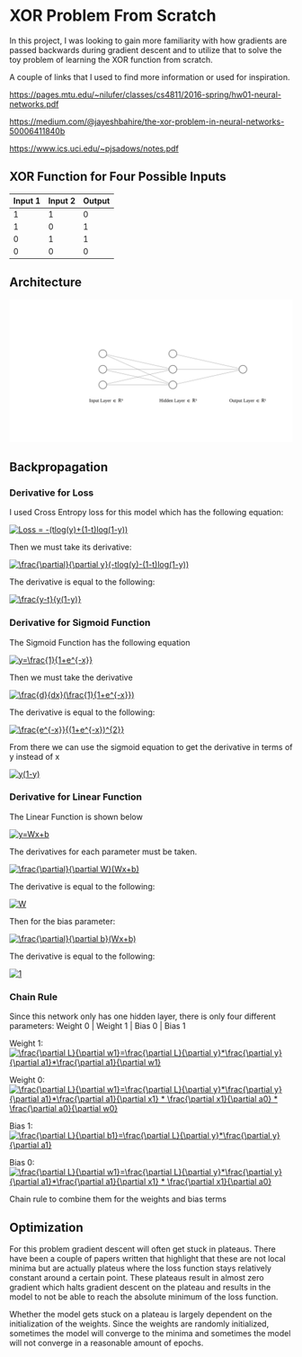 # XOR Problem From Scratch

In this project, I was looking to gain more familiarity with how gradients are passed backwards during gradient descent and to utilize that to solve the toy problem of learning the XOR function from scratch.


A couple of links that I used to find more information or used for inspiration.

https://pages.mtu.edu/~nilufer/classes/cs4811/2016-spring/hw01-neural-networks.pdf

https://medium.com/@jayeshbahire/the-xor-problem-in-neural-networks-50006411840b

https://www.ics.uci.edu/~pjsadows/notes.pdf

## XOR Function for Four Possible Inputs
| Input 1 | Input 2 | Output |
|---------|---------|--------|
|    1    |    1    |    0   |
|    1    |    0    |    1   |
|    0    |    1    |    1   |
|    0    |    0    |    0   |

## Architecture
![alt text](nn.svg)
## Backpropagation

### Derivative for Loss

I used Cross Entropy loss for this model which has the following equation:

<a href="https://www.codecogs.com/eqnedit.php?latex=Loss&space;=&space;-(tlog(y)&plus;(1-t)log(1-y))" target="_blank"><img src="https://latex.codecogs.com/gif.latex?Loss&space;=&space;-(tlog(y)&plus;(1-t)log(1-y))" title="Loss = -(tlog(y)+(1-t)log(1-y))" /></a>

Then we must take its derivative:

<a href="https://www.codecogs.com/eqnedit.php?latex=\frac{\partial}{\partial&space;y}(-tlog(y)-(1-t)log(1-y))" target="_blank"><img src="https://latex.codecogs.com/gif.latex?\frac{\partial}{\partial&space;y}(-tlog(y)-(1-t)log(1-y))" title="\frac{\partial}{\partial y}(-tlog(y)-(1-t)log(1-y))" /></a>

The derivative is equal to the following:

<a href="https://www.codecogs.com/eqnedit.php?latex=\frac{y-t}{y(1-y)}" target="_blank"><img src="https://latex.codecogs.com/gif.latex?\frac{y-t}{y(1-y)}" title="\frac{y-t}{y(1-y)}" /></a>


### Derivative for Sigmoid Function

The Sigmoid Function has the following equation

<a href="https://www.codecogs.com/eqnedit.php?latex=y=\frac{1}{1&plus;e^{-x}}" target="_blank"><img src="https://latex.codecogs.com/gif.latex?y=\frac{1}{1&plus;e^{-x}}" title="y=\frac{1}{1+e^{-x}}" /></a>

Then we must take the derivative

<a href="https://www.codecogs.com/eqnedit.php?latex=\frac{d}{dx}(\frac{1}{1&plus;e^{-x}})" target="_blank"><img src="https://latex.codecogs.com/gif.latex?\frac{d}{dx}(\frac{1}{1&plus;e^{-x}})" title="\frac{d}{dx}(\frac{1}{1+e^{-x}})" /></a>

The derivative is equal to the following:

<a href="https://www.codecogs.com/eqnedit.php?latex=\frac{e^{-x}}{(1&plus;e^{-x})^{2}}" target="_blank"><img src="https://latex.codecogs.com/gif.latex?\frac{e^{-x}}{(1&plus;e^{-x})^{2}}" title="\frac{e^{-x}}{(1+e^{-x})^{2}}" /></a>

From there we can use the sigmoid equation to get the derivative in terms of y instead of x

<a href="https://www.codecogs.com/eqnedit.php?latex=y(1-y)" target="_blank"><img src="https://latex.codecogs.com/gif.latex?y(1-y)" title="y(1-y)" /></a>

### Derivative for Linear Function

The Linear Function is shown below

<a href="https://www.codecogs.com/eqnedit.php?latex=y=Wx&plus;b" target="_blank"><img src="https://latex.codecogs.com/gif.latex?y=Wx&plus;b" title="y=Wx+b" /></a>

The derivatives for each parameter must be taken.

<a href="https://www.codecogs.com/eqnedit.php?latex=\frac{\partial}{\partial&space;W}(Wx&plus;b)" target="_blank"><img src="https://latex.codecogs.com/gif.latex?\frac{\partial}{\partial&space;W}(Wx&plus;b)" title="\frac{\partial}{\partial W}(Wx+b)" /></a>

The derivative is equal to the following:

<a href="https://www.codecogs.com/eqnedit.php?latex=W" target="_blank"><img src="https://latex.codecogs.com/gif.latex?W" title="W" /></a>

Then for the bias parameter:

<a href="https://www.codecogs.com/eqnedit.php?latex=\frac{\partial}{\partial&space;b}(Wx&plus;b)" target="_blank"><img src="https://latex.codecogs.com/gif.latex?\frac{\partial}{\partial&space;b}(Wx&plus;b)" title="\frac{\partial}{\partial b}(Wx+b)" /></a>

The derivative is equal to the following:

<a href="https://www.codecogs.com/eqnedit.php?latex=1" target="_blank"><img src="https://latex.codecogs.com/gif.latex?1" title="1" /></a>

### Chain Rule

Since this network only has one hidden layer, there is only four different parameters:    Weight 0 | Weight 1 | Bias 0 | Bias 1

Weight 1: <a href="https://www.codecogs.com/eqnedit.php?latex=\frac{\partial&space;L}{\partial&space;w1}=\frac{\partial&space;L}{\partial&space;y}*\frac{\partial&space;y}{\partial&space;x1}*\frac{\partial&space;x1}{\partial&space;w1}" target="_blank"><img src="https://latex.codecogs.com/gif.latex?\frac{\partial&space;L}{\partial&space;w1}=\frac{\partial&space;L}{\partial&space;y}*\frac{\partial&space;y}{\partial&space;x1}*\frac{\partial&space;x1}{\partial&space;w1}" title="\frac{\partial L}{\partial w1}=\frac{\partial L}{\partial y}*\frac{\partial y}{\partial a1}*\frac{\partial a1}{\partial w1}" /></a>

Weight 0: <a href="https://www.codecogs.com/eqnedit.php?latex=\frac{\partial&space;L}{\partial&space;w1}=\frac{\partial&space;L}{\partial&space;y}*\frac{\partial&space;y}{\partial&space;a1}*\frac{\partial&space;a1}{\partial&space;x1}&space;*&space;\frac{\partial&space;x1}{\partial&space;a0}&space;*&space;\frac{\partial&space;a0}{\partial&space;w0}" target="_blank"><img src="https://latex.codecogs.com/gif.latex?\frac{\partial&space;L}{\partial&space;w1}=\frac{\partial&space;L}{\partial&space;y}*\frac{\partial&space;y}{\partial&space;a1}*\frac{\partial&space;a1}{\partial&space;x1}&space;*&space;\frac{\partial&space;x1}{\partial&space;a0}&space;*&space;\frac{\partial&space;a0}{\partial&space;w0}" title="\frac{\partial L}{\partial w1}=\frac{\partial L}{\partial y}*\frac{\partial y}{\partial a1}*\frac{\partial a1}{\partial x1} * \frac{\partial x1}{\partial a0} * \frac{\partial a0}{\partial w0}" /></a>

Bias 1: <a href="https://www.codecogs.com/eqnedit.php?latex=\frac{\partial&space;L}{\partial&space;b1}=\frac{\partial&space;L}{\partial&space;y}*\frac{\partial&space;y}{\partial&space;a1}" target="_blank"><img src="https://latex.codecogs.com/gif.latex?\frac{\partial&space;L}{\partial&space;b1}=\frac{\partial&space;L}{\partial&space;y}*\frac{\partial&space;y}{\partial&space;a1}" title="\frac{\partial L}{\partial b1}=\frac{\partial L}{\partial y}*\frac{\partial y}{\partial a1}" /></a>

Bias 0: <a href="https://www.codecogs.com/eqnedit.php?latex=\frac{\partial&space;L}{\partial&space;w1}=\frac{\partial&space;L}{\partial&space;y}*\frac{\partial&space;y}{\partial&space;a1}*\frac{\partial&space;a1}{\partial&space;x1}&space;*&space;\frac{\partial&space;x1}{\partial&space;a0}" target="_blank"><img src="https://latex.codecogs.com/gif.latex?\frac{\partial&space;L}{\partial&space;w1}=\frac{\partial&space;L}{\partial&space;y}*\frac{\partial&space;y}{\partial&space;a1}*\frac{\partial&space;a1}{\partial&space;x1}&space;*&space;\frac{\partial&space;x1}{\partial&space;a0}" title="\frac{\partial L}{\partial w1}=\frac{\partial L}{\partial y}*\frac{\partial y}{\partial a1}*\frac{\partial a1}{\partial x1} * \frac{\partial x1}{\partial a0}" /></a>

Chain rule to combine them for the weights and bias terms

## Optimization

For this problem gradient descent will often get stuck in plateaus. There have been a couple of papers written that highlight that these are not local minima but are actually plateus where the loss function stays relatively constant around a certain point. These plateaus result in almost zero gradient which halts gradient descent on the plateau and results in the model to not be able to reach the absolute minimum of the loss function.

Whether the model gets stuck on a plateau is largely dependent on the initialization of the weights. Since the weights are randomly initialized, sometimes the model will converge to the minima and sometimes the model will not converge in a reasonable amount of epochs.
